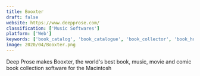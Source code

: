 ```yaml
---
title: Booxter
draft: false 
website: https://www.deepprose.com/
classification: ['Music Softwares']
platform: ['Web']
keywords: ['book_catalog', 'book_catalogue', 'book_collector', 'book_hunter', 'bookpedia', 'data_crow', 'feedturtle', 'gcstar', 'listal', 'numento', 'palatina', 'readerware_book_database', 'tellico', 'calibre', 'elibrary', 'tinymediamanager']
image: 2020/04/Booxter.png
---
```

Deep Prose makes Booxter, the world's best book, music, movie and comic book collection software for the Macintosh